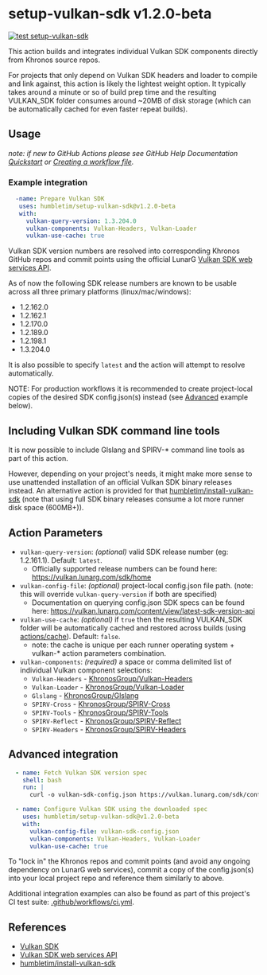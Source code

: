 # setup-vulkan-sdk v1.2.0-beta

[![test setup-vulkan-sdk](https://github.com/humbletim/setup-vulkan-sdk/actions/workflows/ci.yml/badge.svg?branch=main)](https://github.com/humbletim/setup-vulkan-sdk/actions/workflows/ci.yml)

This action builds and integrates individual Vulkan SDK components directly from Khronos source repos.

For projects that only depend on Vulkan SDK headers and loader to compile and link against, this action is likely the lightest weight option. It typically takes around a minute or so of build prep time and the resulting VULKAN_SDK folder consumes around ~20MB of disk storage (which can be automatically cached for even faster repeat builds).

## Usage

_note: if new to GitHub Actions please see GitHub Help Documentation [Quickstart](https://docs.github.com/en/actions/quickstart) or [Creating a workflow file](https://docs.github.com/en/actions/using-workflows#creating-a-workflow-file)._

### Example integration

```yaml
  -name: Prepare Vulkan SDK
   uses: humbletim/setup-vulkan-sdk@v1.2.0-beta
   with:
     vulkan-query-version: 1.3.204.0
     vulkan-components: Vulkan-Headers, Vulkan-Loader
     vulkan-use-cache: true
```

Vulkan SDK version numbers are resolved into corresponding Khronos GitHub repos and commit points using the official LunarG [Vulkan SDK web services API](https://vulkan.lunarg.com/content/view/latest-sdk-version-api).

As of now the following SDK release numbers are known to be usable across all three primary platforms (linux/mac/windows):
- 1.2.162.0
- 1.2.162.1
- 1.2.170.0
- 1.2.189.0
- 1.2.198.1
- 1.3.204.0

It is also possible to specify `latest` and the action will attempt to resolve automatically.

NOTE: For production workflows it is recommended to create project-local copies of the desired SDK config.json(s) instead (see [Advanced](#Advanced-integration) example below).

## Including Vulkan SDK command line tools

It is now possible to include Glslang and SPIRV-* command line tools as part of this action.

However, depending on your project's needs, it might make more sense to use unattended installation of an official Vulkan SDK binary releases instead. An alternative action is provided for that [humbletim/install-vulkan-sdk](https://github.com/marketplace/actions/install-vulkan-sdk) (note that using full SDK binary releases consume a lot more runner disk space (600MB+)).

## Action Parameters

- `vulkan-query-version`: *(optional)* valid SDK release number (eg: 1.2.161.1). Default: `latest`.
    - Officially supported release numbers can be found here: https://vulkan.lunarg.com/sdk/home
- `vulkan-config-file`: *(optional)* project-local config.json file path. (note: this will override `vulkan-query-version` if both are specified)
    - Documentation on querying config.json SDK specs can be found here: https://vulkan.lunarg.com/content/view/latest-sdk-version-api
- `vulkan-use-cache`: *(optional)* if `true` then the resulting VULKAN_SDK folder will be automatically cached and restored across builds (using [actions/cache](https://github.com/actions/cache)). Default: `false`.
    - note: the cache is unique per each runner operating system + vulkan-* action parameters combination.
- `vulkan-components`: *(required)* a space or comma delimited list of individual Vulkan component selections:
    - `Vulkan-Headers` - [KhronosGroup/Vulkan-Headers](https://github.com/KhronosGroup/Vulkan-Headers)
    - `Vulkan-Loader` - [KhronosGroup/Vulkan-Loader](https://github.com/KhronosGroup/Vulkan-Loader)
    - `Glslang` - [KhronosGroup/Glslang](https://github.com/KhronosGroup/Glslang)
    - `SPIRV-Cross` - [KhronosGroup/SPIRV-Cross](https://github.com/KhronosGroup/SPIRV-Cross)
    - `SPIRV-Tools` - [KhronosGroup/SPIRV-Tools](https://github.com/KhronosGroup/SPIRV-Tools)
    - `SPIRV-Reflect` - [KhronosGroup/SPIRV-Reflect](https://github.com/KhronosGroup/SPIRV-Reflect)
    - `SPIRV-Headers` - [KhronosGroup/SPIRV-Headers](https://github.com/KhronosGroup/SPIRV-Headers)

## Advanced integration

```yaml
  - name: Fetch Vulkan SDK version spec
    shell: bash
    run: |
      curl -o vulkan-sdk-config.json https://vulkan.lunarg.com/sdk/config/1.3.204.0/linux/config.json

  - name: Configure Vulkan SDK using the downloaded spec
    uses: humbletim/setup-vulkan-sdk@v1.2.0-beta
    with:
      vulkan-config-file: vulkan-sdk-config.json
      vulkan-components: Vulkan-Headers, Vulkan-Loader
      vulkan-use-cache: true
```

To "lock in" the Khronos repos and commit points (and avoid any ongoing dependency on LunarG web services), commit a copy of the config.json(s) into your local project repo and reference them similarly to above.

Additional integration examples can also be found as part of this project's CI test suite: [.github/workflows/ci.yml](.github/workflows/ci.yml).

## References
- [Vulkan SDK](https://www.lunarg.com/vulkan-sdk/)
- [Vulkan SDK web services API](https://vulkan.lunarg.com/content/view/latest-sdk-version-api)
- [humbletim/install-vulkan-sdk](https://github.com/humbletim/install-vulkan-sdk)

